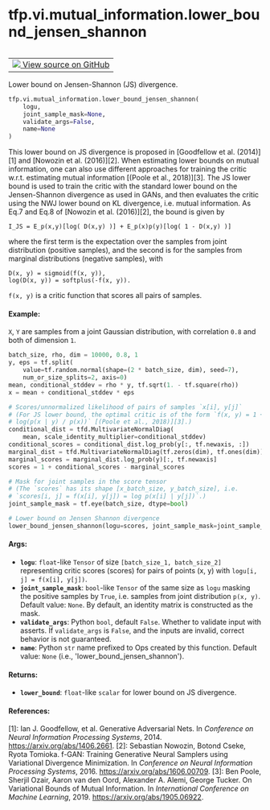 <div itemscope itemtype="http://developers.google.com/ReferenceObject">
<meta itemprop="name" content="tfp.vi.mutual_information.lower_bound_jensen_shannon" />
<meta itemprop="path" content="Stable" />
</div>

# tfp.vi.mutual_information.lower_bound_jensen_shannon


<table class="tfo-notebook-buttons tfo-api" align="left">

<td>
  <a target="_blank" href="https://github.com/tensorflow/probability/blob/master/tensorflow_probability/python/vi/mutual_information.py">
    <img src="https://www.tensorflow.org/images/GitHub-Mark-32px.png" />
    View source on GitHub
  </a>
</td></table>



Lower bound on Jensen-Shannon (JS) divergence.

``` python
tfp.vi.mutual_information.lower_bound_jensen_shannon(
    logu,
    joint_sample_mask=None,
    validate_args=False,
    name=None
)
```



<!-- Placeholder for "Used in" -->

This lower bound on JS divergence is proposed in
[Goodfellow et al. (2014)][1] and [Nowozin et al. (2016)][2].
When estimating lower bounds on mutual information, one can also use
different approaches for training the critic w.r.t. estimating
mutual information [(Poole et al., 2018)][3]. The JS lower bound is
used to train the critic with the standard lower bound on the
Jensen-Shannon divergence as used in GANs, and then evaluates the
critic using the NWJ lower bound on KL divergence, i.e. mutual information.
As Eq.7 and Eq.8 of [Nowozin et al. (2016)][2], the bound is given by
```none
I_JS = E_p(x,y)[log( D(x,y) )] + E_p(x)p(y)[log( 1 - D(x,y) )]
```
where the first term is the expectation over the samples from joint
distribution (positive samples), and the second is for the samples
from marginal distributions (negative samples), with
```none
D(x, y) = sigmoid(f(x, y)),
log(D(x, y)) = softplus(-f(x, y)).
```
`f(x, y)` is a critic function that scores all pairs of samples.

#### Example:



`X`, `Y` are samples from a joint Gaussian distribution, with
correlation `0.8` and both of dimension `1`.

```python
batch_size, rho, dim = 10000, 0.8, 1
y, eps = tf.split(
    value=tf.random.normal(shape=(2 * batch_size, dim), seed=7),
    num_or_size_splits=2, axis=0)
mean, conditional_stddev = rho * y, tf.sqrt(1. - tf.square(rho))
x = mean + conditional_stddev * eps

# Scores/unnormalized likelihood of pairs of samples `x[i], y[j]`
# (For JS lower bound, the optimal critic is of the form `f(x, y) = 1 +
# log(p(x | y) / p(x))` [(Poole et al., 2018)][3].)
conditional_dist = tfd.MultivariateNormalDiag(
    mean, scale_identity_multiplier=conditional_stddev)
conditional_scores = conditional_dist.log_prob(y[:, tf.newaxis, :])
marginal_dist = tfd.MultivariateNormalDiag(tf.zeros(dim), tf.ones(dim))
marginal_scores = marginal_dist.log_prob(y)[:, tf.newaxis]
scores = 1 + conditional_scores - marginal_scores

# Mask for joint samples in the score tensor
# (The `scores` has its shape [x_batch_size, y_batch_size], i.e.
# `scores[i, j] = f(x[i], y[j]) = log p(x[i] | y[j])`.)
joint_sample_mask = tf.eye(batch_size, dtype=bool)

# Lower bound on Jensen Shannon divergence
lower_bound_jensen_shannon(logu=scores, joint_sample_mask=joint_sample_mask)
```

#### Args:


* <b>`logu`</b>: `float`-like `Tensor` of size `[batch_size_1, batch_size_2]`
  representing critic scores (scores) for pairs of points (x, y) with
  `logu[i, j] = f(x[i], y[j])`.
* <b>`joint_sample_mask`</b>: `bool`-like `Tensor` of the same size as `logu`
  masking the positive samples by `True`, i.e. samples from joint
  distribution `p(x, y)`.
  Default value: `None`. By default, an identity matrix is constructed as
  the mask.
* <b>`validate_args`</b>: Python `bool`, default `False`. Whether to validate input
  with asserts. If `validate_args` is `False`, and the inputs are invalid,
  correct behavior is not guaranteed.
* <b>`name`</b>: Python `str` name prefixed to Ops created by this function.
  Default value: `None` (i.e., 'lower_bound_jensen_shannon').


#### Returns:


* <b>`lower_bound`</b>: `float`-like `scalar` for lower bound on JS divergence.

#### References:

[1]: Ian J. Goodfellow, et al. Generative Adversarial Nets. In
     _Conference on Neural Information Processing Systems_, 2014.
     https://arxiv.org/abs/1406.2661.
[2]: Sebastian Nowozin, Botond Cseke, Ryota Tomioka. f-GAN: Training
     Generative Neural Samplers using Variational Divergence Minimization.
     In _Conference on Neural Information Processing Systems_, 2016.
     https://arxiv.org/abs/1606.00709.
[3]: Ben Poole, Sherjil Ozair, Aaron van den Oord, Alexander A. Alemi,
     George Tucker. On Variational Bounds of Mutual Information. In
     _International Conference on Machine Learning_, 2019.
     https://arxiv.org/abs/1905.06922.